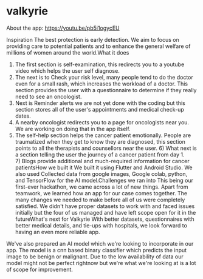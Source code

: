 # valkyrie
 About the app: https://youtu.be/pb5i1ogycEU


Inspiration
The best protection is early detection. We aim to focus on providing care to potential patients and to enhance the general welfare of millions of women around the world.What it does
1) The first section is self-examination, this redirects you to a youtube video which helps the user self diagnose.
2) The next is to Check your risk level, many people tend to do the doctor even for a small rash, which increases the workload of a doctor. This section provides the user with a questionnaire to determine if they really need to see an oncologist.
3) Next is Reminder alerts we are not yet done with the coding but this section stores all of the user's appointments and medical check-up dates.
4) A nearby oncologist redirects you to a page for oncologists near you. We are working on doing that in the app itself.
5) The self-help section helps the cancer patient emotionally. People are traumatized when they get to know they are diagnosed, this section points to all the therapists and counsellors near the user.
6) What next is a section telling the user the journey of a cancer patient from day 1.
7) Blogs provide additional and much-required information for cancer patientsHow we built it
We built it using Flutter and Android Studio. We also used Collected data from google images, Google colab, python, and TensorFlow for the AI model.Challenges we ran into
This being our first-ever hackathon, we came across a lot of new things. Apart from teamwork, we learned how an app for our case comes together. The many changes we needed to make before all of us were completely satisfied. We didn't have proper datasets to work with and faced issues initially but the four of us managed and have left scope open for it in the futureWhat's next for Valkyrie
With better datasets, questionnaires with better medical details, and tie-ups with hospitals, we look forward to having an even more reliable app.

We've also prepared an AI model which we're looking to incorporate in our app. The model is a cnn based binary classifier which predicts the input image to be benign or malignant. Due to the low availability of data our model might not be perfect rightnow but we're what we're looking at is a lot of scope for improvement.

